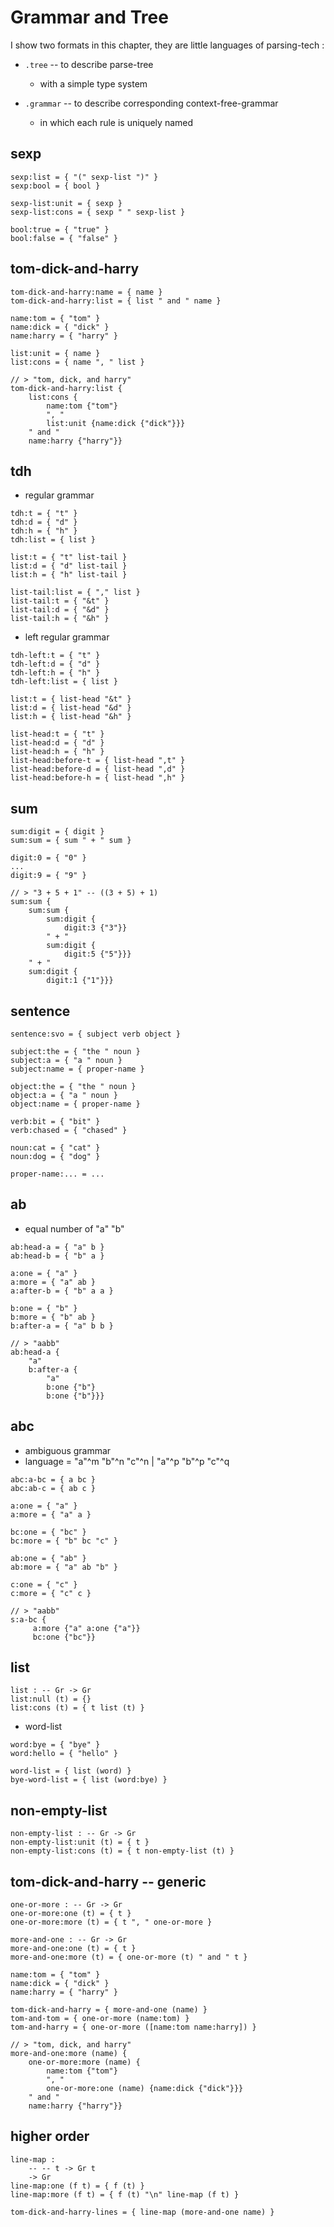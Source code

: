 # Grammar and Tree

I show two formats in this chapter,
they are little languages of parsing-tech :

- `.tree` -- to describe parse-tree
  - with a simple type system

- `.grammar` -- to describe corresponding context-free-grammar
  - in which each rule is uniquely named

## sexp

``` grammar
sexp:list = { "(" sexp-list ")" }
sexp:bool = { bool }

sexp-list:unit = { sexp }
sexp-list:cons = { sexp " " sexp-list }

bool:true = { "true" }
bool:false = { "false" }
```

## tom-dick-and-harry

``` grammar
tom-dick-and-harry:name = { name }
tom-dick-and-harry:list = { list " and " name }

name:tom = { "tom" }
name:dick = { "dick" }
name:harry = { "harry" }

list:unit = { name }
list:cons = { name ", " list }
```

``` tree
// > "tom, dick, and harry"
tom-dick-and-harry:list {
    list:cons {
        name:tom {"tom"}
        ", "
        list:unit {name:dick {"dick"}}}
    " and "
    name:harry {"harry"}}
```

## tdh

- regular grammar

``` grammar
tdh:t = { "t" }
tdh:d = { "d" }
tdh:h = { "h" }
tdh:list = { list }

list:t = { "t" list-tail }
list:d = { "d" list-tail }
list:h = { "h" list-tail }

list-tail:list = { "," list }
list-tail:t = { "&t" }
list-tail:d = { "&d" }
list-tail:h = { "&h" }
```

- left regular grammar

``` grammar
tdh-left:t = { "t" }
tdh-left:d = { "d" }
tdh-left:h = { "h" }
tdh-left:list = { list }

list:t = { list-head "&t" }
list:d = { list-head "&d" }
list:h = { list-head "&h" }

list-head:t = { "t" }
list-head:d = { "d" }
list-head:h = { "h" }
list-head:before-t = { list-head ",t" }
list-head:before-d = { list-head ",d" }
list-head:before-h = { list-head ",h" }
```

## sum

``` grammar
sum:digit = { digit }
sum:sum = { sum " + " sum }

digit:0 = { "0" }
...
digit:9 = { "9" }
```

``` tree
// > "3 + 5 + 1" -- ((3 + 5) + 1)
sum:sum {
    sum:sum {
        sum:digit {
            digit:3 {"3"}}
        " + "
        sum:digit {
            digit:5 {"5"}}}
    " + "
    sum:digit {
        digit:1 {"1"}}}
```

## sentence

``` grammar
sentence:svo = { subject verb object }

subject:the = { "the " noun }
subject:a = { "a " noun }
subject:name = { proper-name }

object:the = { "the " noun }
object:a = { "a " noun }
object:name = { proper-name }

verb:bit = { "bit" }
verb:chased = { "chased" }

noun:cat = { "cat" }
noun:dog = { "dog" }

proper-name:... = ...
```

## ab

- equal number of "a" "b"

``` grammar
ab:head-a = { "a" b }
ab:head-b = { "b" a }

a:one = { "a" }
a:more = { "a" ab }
a:after-b = { "b" a a }

b:one = { "b" }
b:more = { "b" ab }
b:after-a = { "a" b b }
```

``` tree
// > "aabb"
ab:head-a {
    "a"
    b:after-a {
        "a"
        b:one {"b"}
        b:one {"b"}}}
```

## abc

- ambiguous grammar
- language = "a"^m "b"^n "c"^n | "a"^p "b"^p "c"^q

``` grammar
abc:a-bc = { a bc }
abc:ab-c = { ab c }

a:one = { "a" }
a:more = { "a" a }

bc:one = { "bc" }
bc:more = { "b" bc "c" }

ab:one = { "ab" }
ab:more = { "a" ab "b" }

c:one = { "c" }
c:more = { "c" c }
```

``` tree
// > "aabb"
s:a-bc {
     a:more {"a" a:one {"a"}}
     bc:one {"bc"}}
```

## list

``` grammar
list : -- Gr -> Gr
list:null (t) = {}
list:cons (t) = { t list (t) }
```
- word-list

``` grammar
word:bye = { "bye" }
word:hello = { "hello" }

word-list = { list (word) }
bye-word-list = { list (word:bye) }
```

## non-empty-list

``` grammar
non-empty-list : -- Gr -> Gr
non-empty-list:unit (t) = { t }
non-empty-list:cons (t) = { t non-empty-list (t) }
```

## tom-dick-and-harry -- generic

``` grammar
one-or-more : -- Gr -> Gr
one-or-more:one (t) = { t }
one-or-more:more (t) = { t ", " one-or-more }

more-and-one : -- Gr -> Gr
more-and-one:one (t) = { t }
more-and-one:more (t) = { one-or-more (t) " and " t }

name:tom = { "tom" }
name:dick = { "dick" }
name:harry = { "harry" }

tom-dick-and-harry = { more-and-one (name) }
tom-and-tom = { one-or-more (name:tom) }
tom-and-harry = { one-or-more ([name:tom name:harry]) }
```

``` tree
// > "tom, dick, and harry"
more-and-one:more (name) {
    one-or-more:more (name) {
        name:tom {"tom"}
        ", "
        one-or-more:one (name) {name:dick {"dick"}}}
    " and "
    name:harry {"harry"}}
```

## higher order

``` grammar
line-map :
    -- -- t -> Gr t
    -> Gr
line-map:one (f t) = { f (t) }
line-map:more (f t) = { f (t) "\n" line-map (f t) }

tom-dick-and-harry-lines = { line-map (more-and-one name) }
```
